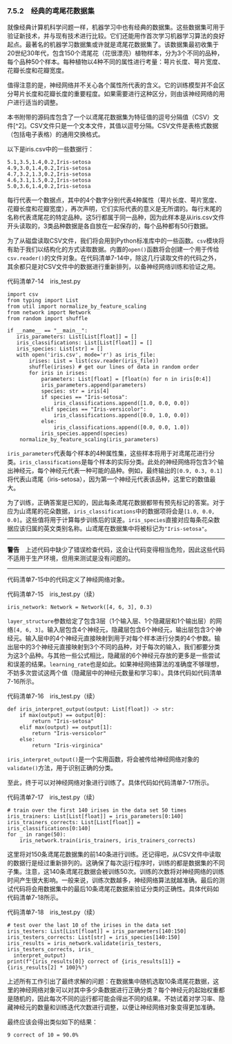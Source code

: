 ### 7.5.2　经典的鸢尾花数据集

就像经典计算机科学问题一样，机器学习中也有经典的数据集。这些数据集可用于验证新技术，并与现有技术进行比较。它们还能用作首次学习机器学习算法的良好起点。最著名的机器学习数据集或许就是鸢尾花数据集了。该数据集最初收集于20世纪30年代，包含150个鸢尾花（花很漂亮）植物样本，分为3个不同的品种，每个品种50个样本。每种植物以4种不同的属性进行考量：萼片长度、萼片宽度、花瓣长度和花瓣宽度。

值得注意的是，神经网络并不关心各个属性所代表的含义。它的训练模型并不会区分萼片长度和花瓣长度的重要程度。如果需要进行这种区分，则由该神经网络的用户进行适当的调整。

本书附带的源码库包含了一个以鸢尾花数据集为特征值的逗号分隔值（CSV）文件[^2]。CSV文件只是一个文本文件，其值以逗号分隔。CSV文件是表格式数据（包括电子表格）的通用交换格式。

以下是iris.csv中的一些数据行：

```
5.1,3.5,1.4,0.2,Iris-setosa
4.9,3.0,1.4,0.2,Iris-setosa
4.7,3.2,1.3,0.2,Iris-setosa
4.6,3.1,1.5,0.2,Iris-setosa
5.0,3.6,1.4,0.2,Iris-setosa
```

每行代表一个数据点，其中的4个数字分别代表4种属性（萼片长度、萼片宽度、花瓣长度和花瓣宽度），再次声明，它们实际代表的意义是无所谓的。每行末尾的名称代表鸢尾花的特定品种。这5行都属于同一品种，因为此样本是从iris.csv文件开头读取的，3类品种数据是各自放在一起保存的，每个品种都有50行数据。

为了从磁盘读取CSV文件，我们将会用到Python标准库中的一些函数。`csv`模块将有助于我们以结构化的方式读取数据。内置的`open()`函数将会创建一个用于传给`csv.reader()`的文件对象。在代码清单7-14中，除这几行读取文件的代码之外，其余都只是对CSV文件中的数据进行重新排列，以备神经网络训练和验证之用。

代码清单7-14　iris_test.py

```
import csv
from typing import List
from util import normalize_by_feature_scaling
from network import Network
from random import shuffle

if __name__ == "__main__":
   iris_parameters: List[List[float]] = []
   iris_classifications: List[List[float]] = []
   iris_species: List[str] = []
   with open('iris.csv', mode='r') as iris_file:
       irises: List = list(csv.reader(iris_file))
       shuffle(irises) # get our lines of data in random order
       for iris in irises:
           parameters: List[float] = [float(n) for n in iris[0:4]]
           iris_parameters.append(parameters)
           species: str = iris[4]
           if species == "Iris-setosa":
               iris_classifications.append([1.0, 0.0, 0.0])
           elif species == "Iris-versicolor":
               iris_classifications.append([0.0, 1.0, 0.0])
           else:
               iris_classifications.append([0.0, 0.0, 1.0])
           iris_species.append(species)
    normalize_by_feature_scaling(iris_parameters)
```

`iris_parameters`代表每个样本的4种属性集，这些样本将用于对鸢尾花进行分类。`iris_classifications`是每个样本的实际分类。此处的神经网络将包含3个输出神经元，每个神经元代表一种可能的品种。例如，最终输出的`[0.9, 0.3, 0.1]`将代表山鸢尾（iris-setosa），因为第一个神经元代表该品种，这里它的数值最大。

为了训练，正确答案是已知的，因此每条鸢尾花数据都带有预先标记的答案。对于应为山鸢尾的花朵数据，`iris_classifications`中的数据项将会是`[1.0, 0.0, 0.0]`。这些值将用于计算每步训练后的误差。`iris_species`直接对应每条花朵数据应该归属的英文类别名称。山鸢尾在数据集中将被标记为`"Iris-setosa"`。

---

  

**警告**　上述代码中缺少了错误检查代码，这会让代码变得相当危险，因此这些代码不适用于生产环境，但用来测试是没有问题的。

---

  

代码清单7-15中的代码定义了神经网络对象。

代码清单7-15　iris_test.py（续）

```
iris_network: Network = Network([4, 6, 3], 0.3)
```

`layer_structure`参数给定了包含3层（1个输入层、1个隐藏层和1个输出层）的网络`[4, 6, 3]`。输入层包含4个神经元，隐藏层包含6个神经元，输出层包含3个神经元。输入层中的4个神经元直接映射到用于对每个样本进行分类的4个参数。输出层中的3个神经元直接映射到3个不同的品种，对于每次的输入，我们都要分类为这3个品种。与其他一些公式相比，隐藏层的6个神经元存放的更多是一些尝试和误差的结果。`learning_rate`也是如此。如果神经网络算法的准确度不够理想，不妨多次尝试这两个值（隐藏层中的神经元数量和学习率）。具体代码如代码清单7-16所示。

代码清单7-16　iris_test.py（续）

```
def iris_interpret_output(output: List[float]) -> str:
    if max(output) == output[0]:
        return "Iris-setosa"
    elif max(output) == output[1]:
        return "Iris-versicolor"
    else:
        return "Iris-virginica"
```

`iris_interpret_output()`是一个实用函数，将会被传给神经网络对象的`validate()`方法，用于识别正确的分类。

至此，终于可以对神经网络对象进行训练了。具体代码如代码清单7-17所示。

代码清单7-17　iris_test.py（续）

```
# train over the first 140 irises in the data set 50 times
iris_trainers: List[List[float]] = iris_parameters[0:140]
iris_trainers_corrects: List[List[float]] = iris_classifications[0:140]
for _ in range(50):
    iris_network.train(iris_trainers, iris_trainers_corrects)
```

这里将对150条鸢尾花数据集的前140条进行训练。还记得吧，从CSV文件中读取的数据行是经过重新排列的。这确保了每次运行程序时，训练的都是数据集的不同子集。注意，这140条鸢尾花数据会被训练50次。训练的次数将对神经网络的训练时间产生很大影响。一般来说，训练次数越多，神经网络算法就越准确。最后的测试代码将会用数据集中的最后10条鸢尾花数据来验证分类的正确性。具体代码如代码清单7-18所示。

代码清单7-18　iris_test.py（续）

```
# test over the last 10 of the irises in the data set
iris_testers: List[List[float]] = iris_parameters[140:150]
iris_testers_corrects: List[str] = iris_species[140:150]
iris_results = iris_network.validate(iris_testers, iris_testers_corrects, iris_
  interpret_output)
print(f"{iris_results[0]} correct of {iris_results[1]} = {iris_results[2] * 100}%")
```

上述所有工作引出了最终求解的问题：在数据集中随机选取10条鸢尾花数据，这里的神经网络对象可以对其中多少条数据进行正确分类？每个神经元的起始权重都是随机的，因此每次不同的运行都可能会得出不同的结果。不妨试着对学习率、隐藏神经元的数量和训练迭代次数进行调整，以便让神经网络对象变得更加准确。

最终应该会得出类似如下的结果：

```
9 correct of 10 = 90.0%
```